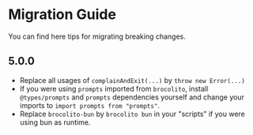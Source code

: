 # Migration Guide

You can find here tips for migrating breaking changes.

## 5.0.0

- Replace all usages of `complainAndExit(...)` by `throw new Error(...)`
- If you were using `prompts` imported from `brocolito`, install `@types/prompts` and `prompts` dependencies yourself
  and change your imports to `import prompts from "prompts"`.
- Replace `brocolito-bun` by `brocolito bun` in your "scripts" if you were using bun as runtime.
